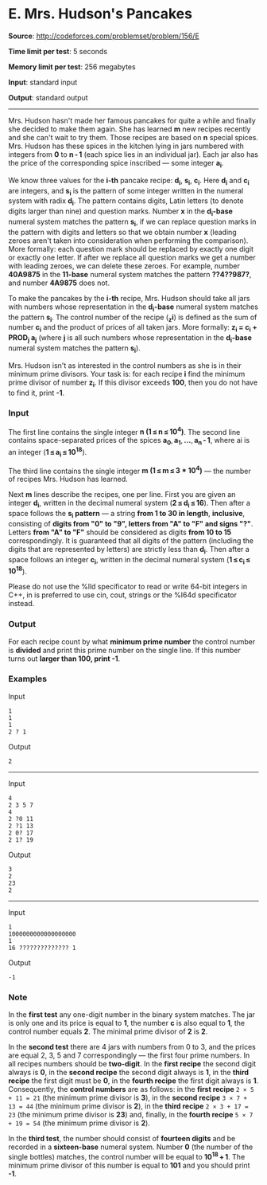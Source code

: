 # E. Mrs. Hudson's Pancakes

**Source**: http://codeforces.com/problemset/problem/156/E

**Time limit per test**: 5 seconds

**Memory limit per test**: 256 megabytes

**Input**: standard input

**Output**: standard output

---

Mrs. Hudson hasn't made her famous pancakes for quite a while and finally she decided to make them again.
She has learned **m** new recipes recently and she can't wait to try them. Those recipes are based on **n** special spices.
Mrs. Hudson has these spices in the kitchen lying in jars numbered with integers from **0** to **n - 1** (each spice lies
in an individual jar). Each jar also has the price of the corresponding spice inscribed — some integer **a<sub>i</sub>**.

We know three values for the **i-th** pancake recipe: **d<sub>i</sub>**, **s<sub>i</sub>**, **c<sub>i</sub>**. Here
**d<sub>i</sub>** and **c<sub>i</sub>** are integers, and **s<sub>i</sub>** is the pattern of some integer written in
the numeral system with radix **d<sub>i</sub>**. The pattern contains digits, Latin letters (to denote digits larger
than nine) and question marks. Number **x** in the **d<sub>i</sub>-base** numeral system matches the pattern
**s<sub>i</sub>**, if we can replace question marks in the pattern with digits and letters so that we obtain number
**x** (leading zeroes aren't taken into consideration when performing the comparison). More formally: each question
mark should be replaced by exactly one digit or exactly one letter. If after we replace all question marks we get a
number with leading zeroes, we can delete these zeroes. For example, number **40A9875** in the **11-base** numeral
system matches the pattern **??4??987?**, and number **4A9875** does not.

To make the pancakes by the **i-th** recipe, Mrs. Hudson should take all jars with numbers whose representation in the
**d<sub>i</sub>-base** numeral system matches the pattern **s<sub>i</sub>**. The control number of the recipe
(**<sub>z</sub>i**) is defined as the sum of number **c<sub>i</sub>** and the product of prices of all taken jars. More
formally: **z<sub>i</sub> = c<sub>i</sub> + PROD<sub>j</sub> a<sub>j</sub>** (where **j** is all such numbers whose
representation in the **d<sub>i</sub>-base** numeral system matches the pattern **s<sub>i</sub>**).

Mrs. Hudson isn't as interested in the control numbers as she is in their minimum prime divisors. Your task is: for
each recipe **i** find the minimum prime divisor of number **z<sub>i</sub>**. If this divisor exceeds **100**, then you
do not have to find it, print **-1**.

### Input
The first line contains the single integer **n (1 ≤ n ≤ 10<sup>4</sup>)**. The second line contains space-separated
prices of the spices **a<sub>0</sub>**, **a<sub>1</sub>**, **...**, **a<sub>n</sub> - 1**, where ai is an integer
(**1 ≤ a<sub>i</sub> ≤ 10<sup>18</sup>**).

The third line contains the single integer **m (1 ≤ m ≤ 3 * 10<sup>4</sup>)** — the number of recipes Mrs. Hudson has
learned.

Next **m** lines describe the recipes, one per line. First you are given an integer **d<sub>i</sub>**, written in the
decimal numeral system (**2 ≤ d<sub>i</sub> ≤ 16**). Then after a space follows the **s<sub>i</sub> pattern** — a
string **from 1 to 30 in length**, **inclusive**, consisting of **digits from "0" to "9", letters from "A" to "F" and
signs "?"**. Letters **from "A" to "F"** should be considered as digits **from 10 to 15** correspondingly. It is
guaranteed that all digits of the pattern (including the digits that are represented by letters) are strictly less than
**d<sub>i</sub>**. Then after a space follows an integer **c<sub>i</sub>**, written in the decimal numeral system
(**1 ≤ c<sub>i</sub> ≤ 10<sup>18</sup>**).

Please do not use the %lld specificator to read or write 64-bit integers in С++, in is preferred to use cin, cout,
strings or the %I64d specificator instead.

### Output
For each recipe count by what **minimum prime number** the control number is **divided** and print this prime number
on the single line. If this number turns out **larger than 100, print -1**.

### Examples
Input
```
1
1
1
2 ? 1
```
Output
```
2
```
---
Input
```
4
2 3 5 7
4
2 ?0 11
2 ?1 13
2 0? 17
2 1? 19
```
Output
```
3
2
23
2
```
---
Input
```
1
1000000000000000000
1
16 ?????????????? 1
```
Output
```
-1
```

### Note
In the **first test** any one-digit number in the binary system matches. The jar is only one and its price is equal to
**1**, the number **c** is also equal to **1**, the control number equals **2**. The minimal prime divisor of **2** is
**2**.

In the **second test** there are 4 jars with numbers from 0 to 3, and the prices are equal 2, 3, 5 and 7 correspondingly —
the first four prime numbers. In all recipes numbers should be **two-digit**. In the **first recipe** the second digit
always is **0**, in the **second recipe** the second digit always is **1**, in the **third recipe** the first digit
must be **0**, in the **fourth recipe** the first digit always is **1**. Consequently, the **control numbers** ​​are as
follows: in the **first recipe** `2 × 5 + 11 = 21` (the minimum prime divisor is **3**), in the **second recipe**
`3 × 7 + 13 = 44` (the minimum prime divisor is **2**), in the **third recipe** `2 × 3 + 17 = 23` (the minimum prime
divisor is **23**) and, finally, in the **fourth recipe** `5 × 7 + 19 = 54` (the minimum prime divisor is **2**).

In the **third test**, the number should consist of **fourteen digits** and be recorded in a **sixteen-base** numeral
system. Number **0** (the number of the single bottles) matches, the control number will be equal to
**10<sup>18</sup> + 1**. The minimum prime divisor of this number is equal to **101** and you should print **-1**.

